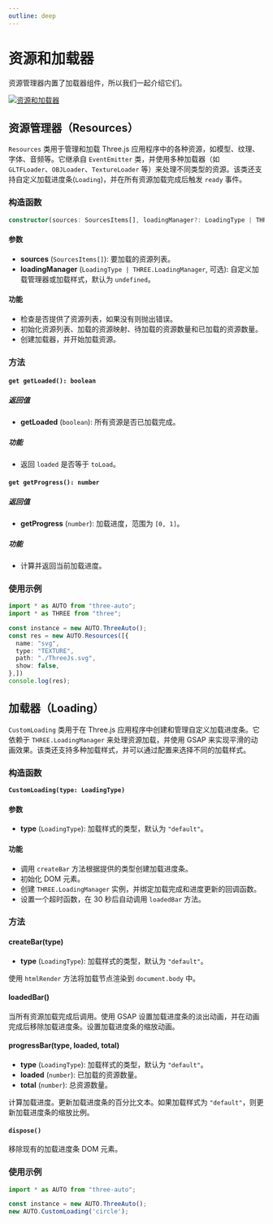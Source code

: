 ```yaml
---
outline: deep
---
```


# 资源和加载器
资源管理器内置了加载器组件，所以我们一起介绍它们。

[![资源和加载器](https://img.picgo.net/2024/11/07/tutieshi_640x488_4s-2cca6985d59e6169c.gif)](https://github.com/flowers-10/three-auto/blob/main/packages/examples/src/shadow.ts)


## 资源管理器（Resources）

`Resources` 类用于管理和加载 Three.js 应用程序中的各种资源，如模型、纹理、字体、音频等。它继承自 `EventEmitter` 类，并使用多种加载器（如 `GLTFLoader`、`OBJLoader`、`TextureLoader` 等）来处理不同类型的资源。该类还支持自定义加载进度条(`Loading`)，并在所有资源加载完成后触发 `ready` 事件。

### 构造函数

```typescript 
constructor(sources: SourcesItems[], loadingManager?: LoadingType | THREE.LoadingManager)
```

#### 参数

- **sources** (`SourcesItems[]`): 要加载的资源列表。
- **loadingManager** (`LoadingType | THREE.LoadingManager`, 可选): 自定义加载管理器或加载样式，默认为 `undefined`。

#### 功能

- 检查是否提供了资源列表，如果没有则抛出错误。
- 初始化资源列表、加载的资源映射、待加载的资源数量和已加载的资源数量。
- 创建加载器，并开始加载资源。

### 方法

#### `get getLoaded(): boolean`

##### 返回值

- **getLoaded** (`boolean`): 所有资源是否已加载完成。

##### 功能

- 返回 `loaded` 是否等于 `toLoad`。

#### `get getProgress(): number`

##### 返回值

- **getProgress** (`number`): 加载进度，范围为 `[0, 1]`。

##### 功能

- 计算并返回当前加载进度。

### 使用示例

```typescript
import * as AUTO from "three-auto";
import * as THREE from "three";

const instance = new AUTO.ThreeAuto();
const res = new AUTO.Resources([{
  name: "svg",
  type: "TEXTURE",
  path: "./ThreeJs.svg",
  show: false,
},])
console.log(res);
```


## 加载器（Loading）
`CustomLoading` 类用于在 Three.js 应用程序中创建和管理自定义加载进度条。它依赖于 `THREE.LoadingManager` 来处理资源加载，并使用 GSAP 来实现平滑的动画效果。该类还支持多种加载样式，并可以通过配置来选择不同的加载样式。

### 构造函数
**`CustomLoading(type: LoadingType)`**

#### 参数

- **type** (`LoadingType`): 加载样式的类型，默认为 `"default"`。

#### 功能

- 调用 `createBar` 方法根据提供的类型创建加载进度条。
- 初始化 DOM 元素。
- 创建 `THREE.LoadingManager` 实例，并绑定加载完成和进度更新的回调函数。
- 设置一个超时函数，在 30 秒后自动调用 `loadedBar` 方法。

### 方法

#### createBar(type)
- **type** (`LoadingType`): 加载样式的类型，默认为 `"default"`。

使用 `htmlRender` 方法将加载节点渲染到 `document.body` 中。

#### loadedBar()
当所有资源加载完成后调用。使用 GSAP 设置加载进度条的淡出动画，并在动画完成后移除加载进度条。设置加载进度条的缩放动画。

#### progressBar(type, loaded, total)

- **type** (`LoadingType`): 加载样式的类型，默认为 `"default"`。
- **loaded** (`number`): 已加载的资源数量。
- **total** (`number`): 总资源数量。

计算加载进度。更新加载进度条的百分比文本。如果加载样式为 `"default"`，则更新加载进度条的缩放比例。

#### `dispose()`
移除现有的加载进度条 DOM 元素。

### 使用示例

```javascript
import * as AUTO from "three-auto";

const instance = new AUTO.ThreeAuto();
new AUTO.CustomLoading('circle');
```